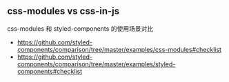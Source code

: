 ## css-modules vs css-in-js

css-modules 和 styled-components 的使用场景对比

- https://github.com/styled-components/comparison/tree/master/examples/css-modules#checklist
- https://github.com/styled-components/comparison/tree/master/examples/styled-components#checklist
